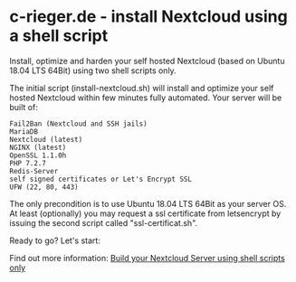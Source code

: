 # c-rieger.de - install Nextcloud using a shell script
Install, optimize and harden your self hosted Nextcloud (based on Ubuntu 18.04 LTS 64Bit) using two shell scripts only.

The initial script (install-nextcloud.sh) will install and optimize your self hosted Nextcloud within few minutes fully automated. Your server will be built of:

    Fail2Ban (Nextcloud and SSH jails)
    MariaDB
    Nextcloud (latest)
    NGINX (latest)
    OpenSSL 1.1.0h
    PHP 7.2.7
    Redis-Server
    self signed certificates or Let's Encrypt SSL
    UFW (22, 80, 443)

The only precondition is to use Ubuntu 18.04 LTS 64Bit as your server OS.
At least (optionally) you may request a ssl certificate from letsencrypt by issuing the second script called "ssl-certificat.sh".

Ready to go? Let's start:

Find out more information: <a href="https://www.c-rieger.de/spawn-your-nextcloud-server-using-one-shell-script/" target='_blank'>Build your Nextcloud Server using shell scripts only</a>
